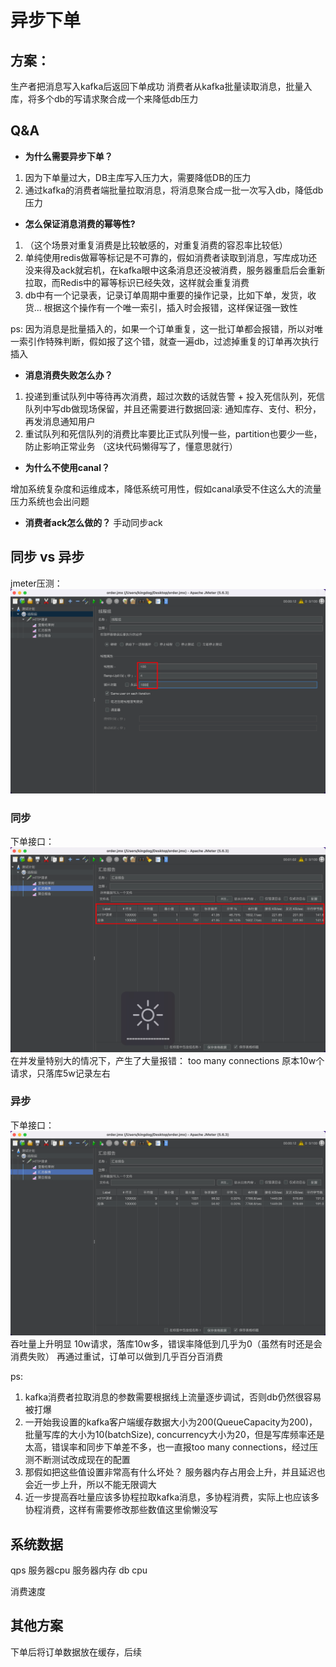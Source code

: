 # 异步下单

## 方案：

生产者把消息写入kafka后返回下单成功
消费者从kafka批量读取消息，批量入库，将多个db的写请求聚合成一个来降低db压力

## Q&A

- **为什么需要异步下单？**

1. 因为下单量过大，DB主库写入压力大，需要降低DB的压力
2. 通过kafka的消费者端批量拉取消息，将消息聚合成一批一次写入db，降低db压力

- **怎么保证消息消费的幂等性?**

1. （这个场景对重复消费是比较敏感的，对重复消费的容忍率比较低）
2. 单纯使用redis做幂等标记是不可靠的，假如消费者读取到消息，写库成功还没来得及ack就宕机，在kafka眼中这条消息还没被消费，服务器重启后会重新拉取，而Redis中的幂等标识已经失效，这样就会重复消费
3. db中有一个记录表，记录订单周期中重要的操作记录，比如下单，发货，收货... 根据这个操作有一个唯一索引，插入时会报错，这样保证强一致性

ps: 因为消息是批量插入的，如果一个订单重复，这一批订单都会报错，所以对唯一索引作特殊判断，假如报了这个错，就查一遍db，过滤掉重复的订单再次执行插入

- **消息消费失败怎么办？**

1. 投递到重试队列中等待再次消费，超过次数的话就告警 + 投入死信队列，死信队列中写db做现场保留，并且还需要进行数据回滚: 通知库存、支付、积分，再发消息通知用户
2. 重试队列和死信队列的消费比率要比正式队列慢一些，partition也要少一些，防止影响正常业务 （这块代码懒得写了，懂意思就行）

- **为什么不使用canal？**

增加系统复杂度和运维成本，降低系统可用性，假如canal承受不住这么大的流量压力系统也会出问题

- **消费者ack怎么做的？**
  手动同步ack

## 同步 vs 异步

jmeter压测：
![1740231394599](image/README/1740231394599.png)

### 同步

下单接口：
![1740231511497](image/README/1740231511497.png)
在并发量特别大的情况下，产生了大量报错： too many connections
原本10w个请求，只落库5w记录左右

### 异步

下单接口：
![1740231813095](image/README/1740231813095.png)
吞吐量上升明显
10w请求，落库10w多，错误率降低到几乎为0（虽然有时还是会消费失败）
再通过重试，订单可以做到几乎百分百消费

ps:

1. kafka消费者拉取消息的参数需要根据线上流量逐步调试，否则db仍然很容易被打爆
2. 一开始我设置的kafka客户端缓存数据大小为200(QueueCapacity为200)，批量写库的大小为10(batchSize), concurrency大小为20，但是写库频率还是太高，错误率和同步下单差不多，也一直报too many connections，经过压测不断测试改成现在的配置
3. 那假如把这些值设置非常高有什么坏处？ 服务器内存占用会上升，并且延迟也会近一步上升，所以不能无限调大
4. 近一步提高吞吐量应该多协程拉取kafka消息，多协程消费，实际上也应该多协程消费，这样有需要修改那些数值这里偷懒没写

## 系统数据

qps
服务器cpu
服务器内存
db cpu

消费速度

## 其他方案

下单后将订单数据放在缓存，后续

